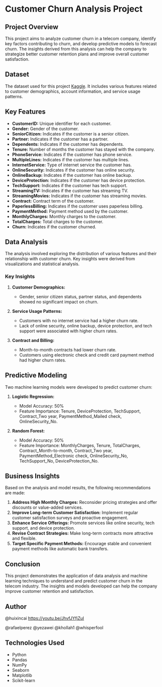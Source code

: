 
# Customer Churn Analysis Project

## Project Overview
This project aims to analyze customer churn in a telecom company, identify key factors contributing to churn, and develop predictive models to forecast churn. The insights derived from this analysis can help the company to strategize better customer retention plans and improve overall customer satisfaction.

## Dataset
The dataset used for this project [Kaggle](https://www.kaggle.com/datasets/rashadrmammadov/customer-churn-dataset). It includes various features related to customer demographics, account information, and service usage patterns.
## Key Features
- **CustomerID:** Unique identifier for each customer.
- **Gender:** Gender of the customer.
- **SeniorCitizen:** Indicates if the customer is a senior citizen.
- **Partner:** Indicates if the customer has a partner.
- **Dependents:** Indicates if the customer has dependents.
- **Tenure:** Number of months the customer has stayed with the company.
- **PhoneService:** Indicates if the customer has phone service.
- **MultipleLines:** Indicates if the customer has multiple lines.
- **InternetService:** Type of internet service the customer has.
- **OnlineSecurity:** Indicates if the customer has online security.
- **OnlineBackup:** Indicates if the customer has online backup.
- **DeviceProtection:** Indicates if the customer has device protection.
- **TechSupport:** Indicates if the customer has tech support.
- **StreamingTV:** Indicates if the customer has streaming TV.
- **StreamingMovies:** Indicates if the customer has streaming movies.
- **Contract:** Contract term of the customer.
- **PaperlessBilling:** Indicates if the customer uses paperless billing.
- **PaymentMethod:** Payment method used by the customer.
- **MonthlyCharges:** Monthly charges to the customer.
- **TotalCharges:** Total charges to the customer.
- **Churn:** Indicates if the customer churned.

## Data Analysis
The analysis involved exploring the distribution of various features and their relationship with customer churn. Key insights were derived from visualizations and statistical analysis.

### Key Insights
1. **Customer Demographics:**
   - Gender, senior citizen status, partner status, and dependents showed no significant impact on churn.

2. **Service Usage Patterns:**
   - Customers with no internet service had a higher churn rate.
   - Lack of online security, online backup, device protection, and tech support were associated with higher churn rates.

3. **Contract and Billing:**
   - Month-to-month contracts had lower churn rate.
   - Customers using electronic check and credit card payment method had higher churn rates.

## Predictive Modeling
Two machine learning models were developed to predict customer churn:
1. **Logistic Regression:**
   - Model Accuracy: 50%
   - Feature Importance: Tenure, DeviceProtection, TechSupport, Contract_Two year, PaymentMethod_Mailed check, OnlineSecurity_No.

2. **Random Forest:**
   - Model Accuracy: 50%
   - Feature Importance: MonthlyCharges, Tenure, TotalCharges, Contract_Month-to-month, Contract_Two year, PaymentMethod_Electronic check, OnlineSecurity_No, TechSupport_No, DeviceProtection_No.

## Business Insights
Based on the analysis and model results, the following recommendations are made:
1. **Address High Monthly Charges:** Reconsider pricing strategies and offer discounts or value-added services.
2. **Improve Long-term Customer Satisfaction:** Implement regular customer satisfaction surveys and proactive engagement.
3. **Enhance Service Offerings:** Promote services like online security, tech support, and device protection.
4. **Revise Contract Strategies:** Make long-term contracts more attractive and flexible.
5. **Target Specific Payment Methods:** Encourage stable and convenient payment methods like automatic bank transfers.

## Conclusion
This project demonstrates the application of data analysis and machine learning techniques to understand and predict customer churn in the telecom industry. The insights and models developed can help the company improve customer retention and satisfaction.

## Author
@huixincai  https://youtu.be/JhvfJYfjZuI

@rafaelperez @yezawei @khollah1 @whisperfool

## Technologies Used
- Python
- Pandas
- NumPy
- Seaborn
- Matplotlib
- Scikit-learn


